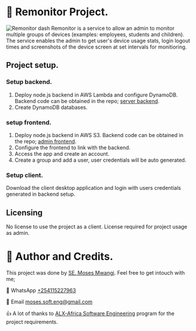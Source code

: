 # :book: Remonitor Project.
![Remonitor dash](remotenitor-dash-screenshot-2023-01-10.png)
Remonitor is a service to allow an admin to monitor multiple groups of devices (examples: employees, students and children). The service enables the admin to get user's device usage stats, login logout times and screenshots of the device screen at set intervals for monitioring.

## Project setup.
### Setup backend.
1. Deploy node.js backend in AWS Lambda and configure DynamoDB. Backend code can be obtained in the repo; [server backend](https://github.com/MosesSoftEng/remonitor-backend-aws.git).
2. Create DynamoDB databases.

### setup frontend.
1. Deploy node.js backend in AWS S3. Backend code can be obtained in the repo; [admin frontend](https://github.com/MosesSoftEng/remonitor-admin-front.git).
2. Configure the frontend to link with the backend.
3. Access the app and create an account.
4. Create a group and add a user, user credentials will be auto generated.

### Setup client.
Download the client desktop application and login with users credentials generated in backend setup.

## Licensing
No license to use the project as a client. License required for project usage as admin.

# :man: Author and Credits.
This project was done by [SE. Moses Mwangi](https://github.com/MosesSoftEng). Feel free to get intouch with me;

:iphone: WhatsApp [+254115227963](https://wa.me/254115227963)

:email: Email [moses.soft.eng@gmail.com](mailto:moses.soft.eng@gmail.com)

:thumbsup: A lot of thanks to [ALX-Africa Software Engineering](https://www.alxafrica.com/) program for the project requirements.
